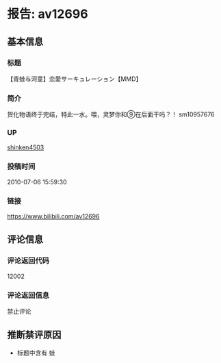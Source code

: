 # &#25253;&#21578;: av12696

## &#22522;&#26412;&#20449;&#24687;
### &#26631;&#39064;
&#12304;&#38738;&#34521;&#19982;&#27827;&#31461;&#12305;&#24651;&#24859;&#12469;&#12540;&#12461;&#12517;&#12524;&#12540;&#12471;&#12519;&#12531;&#12304;MMD&#12305;  
### &#31616;&#20171;
&#36154;&#21270;&#29289;&#35821;&#32456;&#20110;&#23436;&#32467;&#65292;&#29305;&#27492;&#19968;&#27700;&#12290;&#21890;&#65292;&#28789;&#26790;&#20320;&#21644;&#9320;&#22312;&#21518;&#38754;&#24178;&#21527;&#65311;&#65281; sm10957676  
### UP
[shinken4503](https://space.bilibili.com/16756)  
### &#25237;&#31295;&#26102;&#38388;
2010-07-06 15:59:30  
### &#38142;&#25509;
https://www.bilibili.com/av12696  

## &#35780;&#35770;&#20449;&#24687;
### &#35780;&#35770;&#36820;&#22238;&#20195;&#30721;
12002  
### &#35780;&#35770;&#36820;&#22238;&#20449;&#24687;
&#31105;&#27490;&#35780;&#35770;  

## &#25512;&#26029;&#31105;&#35780;&#21407;&#22240;
- &#26631;&#39064;&#20013;&#21547;&#26377; &#34521;  

